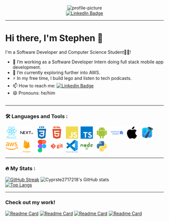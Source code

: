 
<div align='center'>
  <img src="https://media3.giphy.com/media/2IudUHdI075HL02Pkk/giphy.gif?cid=ecf05e47x43j2eo0u8darhi1cecigyiqpvt71dm47vgz8zsw&ep=v1_gifs_related&rid=giphy.gif&ct=g" alt="profile-picture"  />
  
  <div id="badges">
    <a href="https://www.linkedin.com/in/stephen-ingham-/">
      <img src="https://img.shields.io/badge/LinkedIn-blue?style=for-the-badge&logo=linkedin&logoColor=white" alt="LinkedIn Badge"/>
    </a>
  </div>

</div>

---

#  Hi there, I'm Stephen  👋
  
I'm a Software Developer and Computer Science Student👨‍🎓!

- 🔭 I’m working as a Software Developer Intern doing full stack mobile app development.
- 🌱 I’m currently exploring further into AWS.
- ⚡ In my free time, I build lego and listen to tech podcasts.
- 📫 How to reach me:  [![Linkedin Badge](https://img.shields.io/badge/-kakbar-blue?style=flat&logo=Linkedin&logoColor=white)](https://www.linkedin.com/in/stephen-ingham-/)
- 😄 Pronouns: he/him
  <br></br>
---

### :hammer_and_wrench: Languages and Tools :

<div>
  <img src="https://github.com/devicons/devicon/blob/6910f0503efdd315c8f9b858234310c06e04d9c0/icons/react/react-original-wordmark.svg" title="React" alt="React" width="40" height="40" />&nbsp;
  <img src="https://github.com/devicons/devicon/blob/6910f0503efdd315c8f9b858234310c06e04d9c0/icons/nextjs/nextjs-original-wordmark.svg" title="NextJS" alt="NextJS" width="40" height="40" />&nbsp;
  <img src="https://github.com/devicons/devicon/blob/6910f0503efdd315c8f9b858234310c06e04d9c0/icons/css3/css3-plain-wordmark.svg" title="CSS3" alt="CSS3" width="40" height="40" />&nbsp;
  <img src="https://github.com/devicons/devicon/blob/6910f0503efdd315c8f9b858234310c06e04d9c0/icons/html5/html5-plain-wordmark.svg" title="HTML5" alt="HTML5" width="40" height="40" />&nbsp;
  <img src="https://github.com/devicons/devicon/blob/6910f0503efdd315c8f9b858234310c06e04d9c0/icons/javascript/javascript-plain.svg" title="JavaScript" alt="JavaScript" width="40" height="40" />&nbsp;
  <img src="https://github.com/devicons/devicon/blob/6910f0503efdd315c8f9b858234310c06e04d9c0/icons/typescript/typescript-original.svg" title="TypeScript" alt="TypeScript" width="40" height="40" />&nbsp;
  <img src="https://github.com/devicons/devicon/blob/6910f0503efdd315c8f9b858234310c06e04d9c0/icons/android/android-plain.svg" title="Android" alt="Android" width="40" height="40" />&nbsp;
  <img src="https://github.com/devicons/devicon/blob/6910f0503efdd315c8f9b858234310c06e04d9c0/icons/androidstudio/androidstudio-plain-wordmark.svg" title="Android Studio" alt="Android Studio" width="40" height="40" />&nbsp;
  <img src="https://github.com/devicons/devicon/blob/6910f0503efdd315c8f9b858234310c06e04d9c0/icons/apple/apple-original.svg" title="Apple" alt="Apple" width="40" height="40" />&nbsp;
  <img src="https://github.com/devicons/devicon/blob/6910f0503efdd315c8f9b858234310c06e04d9c0/icons/xcode/xcode-original.svg" title="XCode" alt="Xcode" width="40" height="40" />&nbsp;
  <img src="https://github.com/devicons/devicon/blob/master/icons/amazonwebservices/amazonwebservices-plain-wordmark.svg" title="AWS" alt="AWS" width="40" height="40"/>&nbsp;
  <img src="https://github.com/devicons/devicon/blob/6910f0503efdd315c8f9b858234310c06e04d9c0/icons/firebase/firebase-plain-wordmark.svg" title="Firebase" alt="Firebase" width="40" height="40" />&nbsp;
  <img src="https://github.com/devicons/devicon/blob/6910f0503efdd315c8f9b858234310c06e04d9c0/icons/figma/figma-original.svg" title="Figma" alt="Figma" width="40" height="40" />&nbsp;
  <img src="https://github.com/devicons/devicon/blob/6910f0503efdd315c8f9b858234310c06e04d9c0/icons/git/git-plain-wordmark.svg" title="Git" alt="Git" width="40" height="40" />&nbsp;
  <img src="https://github.com/devicons/devicon/blob/6910f0503efdd315c8f9b858234310c06e04d9c0/icons/vscode/vscode-original-wordmark.svg" title="VSCode" alt="VSCode" width="40" height="40" />&nbsp;
  <img src="https://github.com/devicons/devicon/blob/6910f0503efdd315c8f9b858234310c06e04d9c0/icons/nodejs/nodejs-plain-wordmark.svg" title="NodeJS" alt="NodeJS" width="40" height="40" />&nbsp;
  <img src="https://github.com/devicons/devicon/blob/6910f0503efdd315c8f9b858234310c06e04d9c0/icons/python/python-original.svg" title="Python" alt="Python" width="40" height="40" />&nbsp;
  
</div>

---

### :fire: My Stats :
[![GitHub Streak](https://streak-stats.demolab.com?user=cyprste2717218&theme=transparent)](https://git.io/streak-stats)
![Cyprste2717218's GitHub stats](https://github-readme-stats.vercel.app/api?username=cyprste2717218&show_icons=true&theme=transparent)
<br>
[![Top Langs](https://github-readme-stats.vercel.app/api/top-langs/?username=cyprste2717218&theme=transparent)](https://github.com/anuraghazra/github-readme-stats)

--- 

### Check out my work!
[![Readme Card](https://github-readme-stats.vercel.app/api/pin/?username=cyprste2717218&repo=Unit-Converter-App)](https://github.com/cyprste2717218/Unit-Converter-App)
[![Readme Card](https://github-readme-stats.vercel.app/api/pin/?username=cyprste2717218&repo=Caesars-Cipher-Decoder-App)](https://github.com/cyprste2717218/Caesars-Cipher-Decoder-App)
[![Readme Card](https://github-readme-stats.vercel.app/api/pin/?username=cyprste2717218&repo=ENG1-Assesment2-PiazzaPanic-BrokenDesigners)](https://github.com/cyprste2717218/ENG1-Assesment2-PiazzaPanic-BrokenDesigners)
[![Readme Card](https://github-readme-stats.vercel.app/api/pin/?username=cyprste2717218&repo=Rock-Paper-Scissors-Game-Python-Script)](https://github.com/cyprste2717218/Rock-Paper-Scissors-Game-Python-Script)
